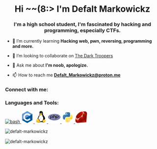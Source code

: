 <h1 align="center">Hi ~~(8:> I'm Defalt Markowickz</h1>
<h3 align="center">I'm a high school student, I'm fascinated by hacking and programming, especially CTFs.</h3>

- 🌱 I’m currently learning **Hacking web, pwn, reversing, programming and more.**

- 👯 I’m looking to collaborate on [The Dark Troopers](https://github.com/The-Dark-Troopers)

- 💬 Ask me about **I'm noob, apologize.**

- 📫 How to reach me **Defalt_Markowickz@proton.me**

<h3 align="left">Connect with me:</h3>
<p align="left">
</p>

<h3 align="left">Languages and Tools:</h3>
<p align="left"> <a href="https://www.gnu.org/software/bash/" target="_blank" rel="noreferrer"> <img src="https://www.vectorlogo.zone/logos/gnu_bash/gnu_bash-icon.svg" alt="bash" width="40" height="40"/> </a> <a href="https://www.cprogramming.com/" target="_blank" rel="noreferrer"> <img src="https://raw.githubusercontent.com/devicons/devicon/master/icons/c/c-original.svg" alt="c" width="40" height="40"/> </a> <a href="https://www.linux.org/" target="_blank" rel="noreferrer"> <img src="https://raw.githubusercontent.com/devicons/devicon/master/icons/linux/linux-original.svg" alt="linux" width="40" height="40"/> </a> <a href="https://www.php.net" target="_blank" rel="noreferrer"> <img src="https://raw.githubusercontent.com/devicons/devicon/master/icons/php/php-original.svg" alt="php" width="40" height="40"/> </a> <a href="https://www.python.org" target="_blank" rel="noreferrer"> <img src="https://raw.githubusercontent.com/devicons/devicon/master/icons/python/python-original.svg" alt="python" width="40" height="40"/> </a> <a href="https://www.ruby-lang.org/en/" target="_blank" rel="noreferrer"> <img src="https://raw.githubusercontent.com/devicons/devicon/master/icons/ruby/ruby-original.svg" alt="ruby" width="40" height="40"/> </a> </p>

<p><img align="center" src="https://github-readme-stats.vercel.app/api/top-langs?username=defalt-markowickz&show_icons=true&locale=en&layout=compact" alt="defalt-markowickz" /></p>

<p><img align="center" src="https://github-readme-streak-stats.herokuapp.com/?user=defalt-markowickz&" alt="defalt-markowickz" /></p>
